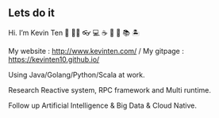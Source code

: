## Lets do it

Hi. I’m Kevin Ten 🤗 🧑‍💻 👓 💻 ☕ 🍵 🍺 📚 🏝

My website : http://www.kevinten.com/ / My gitpage : https://kevinten10.github.io/

Using Java/Golang/Python/Scala at work.

Research Reactive system, RPC framework and Multi runtime.

Follow up Artificial Intelligence & Big Data & Cloud Native.
